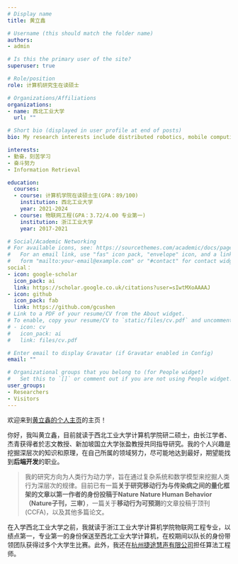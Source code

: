 ```yaml
---
# Display name
title: 黄立鑫

# Username (this should match the folder name)
authors:
- admin

# Is this the primary user of the site?
superuser: true

# Role/position
role: 计算机研究生在读硕士

# Organizations/Affiliations
organizations:
- name: 西北工业大学
  url: ""

# Short bio (displayed in user profile at end of posts)
bio: My research interests include distributed robotics, mobile computing and programmable matter.

interests:
- 勤奋，刻苦学习
- 奋斗努力
- Information Retrieval

education:
  courses:
  - course: 计算机学院在读硕士生(GPA：89/100)
    institution: 西北工业大学
    year: 2021-2024
  - course: 物联网工程(GPA：3.72/4.00 专业第一)
    institution: 浙江工业大学
    year: 2017-2021

# Social/Academic Networking
# For available icons, see: https://sourcethemes.com/academic/docs/page-builder/#icons
#   For an email link, use "fas" icon pack, "envelope" icon, and a link in the
#   form "mailto:your-email@example.com" or "#contact" for contact widget.
social：
- icon: google-scholar
  icon_pack: ai
  link: https://scholar.google.co.uk/citations?user=sIwtMXoAAAAJ
- icon: github
  icon_pack: fab
  link: https://github.com/gcushen
# Link to a PDF of your resume/CV from the About widget.
# To enable, copy your resume/CV to `static/files/cv.pdf` and uncomment the lines below.
# - icon: cv
#   icon_pack: ai
#   link: files/cv.pdf

# Enter email to display Gravatar (if Gravatar enabled in Config)
email: ""

# Organizational groups that you belong to (for People widget)
#   Set this to `[]` or comment out if you are not using People widget.
user_groups:
- Researchers
- Visitors
---
```


欢迎来到[黄立鑫的个人主页](https://sspai.com/post/64639)的主页！

你好，我叫黄立鑫，目前就读于西北工业大学计算机学院研二硕士，由长江学者、杰青获得者於志文教授、新加坡国立大学张盈教授共同指导研究。我的个人兴趣是挖掘深层次的知识和原理，在自己所属的领域努力，尽可能地达到最好，期望能找到**后端开发**的职业。

> 我的研究方向为人类行为动力学，旨在通过复杂系统和数学模型来挖掘人类行为深层次的规律。目前已有一篇**关于研究移动行为与传染病之间的量化框架的文章以第一作者的身份投稿于Nature Nature Human Behavior（Nature子刊，三审）**，一篇关于**移动行为可预测**的文章投稿于顶刊(CCFA)，以及其他多篇论文。

在入学西北工业大学之前，我就读于浙江工业大学计算机学院物联网工程专业，以绩点第一，专业第一的身份保送至西北工业大学计算机，在校期间以队长的身份带领团队获得过多个大学生比赛。此外，我还在[杭州捷途慧声有限公司](https://www.jet-voice.com/)担任算法工程师。
